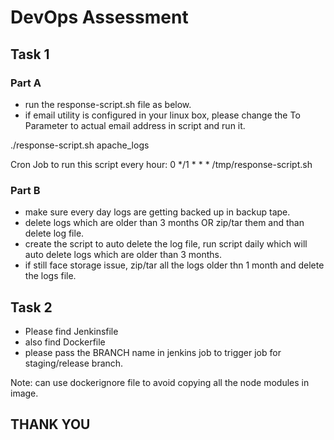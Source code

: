 # DevOps Assessment


## Task 1

### Part A

* run the response-script.sh file as below.
* if email utility is configured in your linux box, please change the To Parameter to actual email address in script and run it.

./response-script.sh apache_logs

Cron Job to run this script every hour: 
0 */1 * * * /tmp/response-script.sh

### Part B

* make sure every day logs are getting backed up in backup tape.
* delete logs which are older than 3 months OR zip/tar them and than delete log file.
* create the script to auto delete the log file, run script daily which will auto delete logs which are older than 3 months.
* if still face storage issue, zip/tar all the logs older thn 1 month and delete the logs file.

## Task 2

* Please find Jenkinsfile
* also find Dockerfile
* please pass the BRANCH name in jenkins job to trigger job for staging/release branch.

Note: can use dockerignore file to avoid copying all the node modules in image.

## THANK YOU
